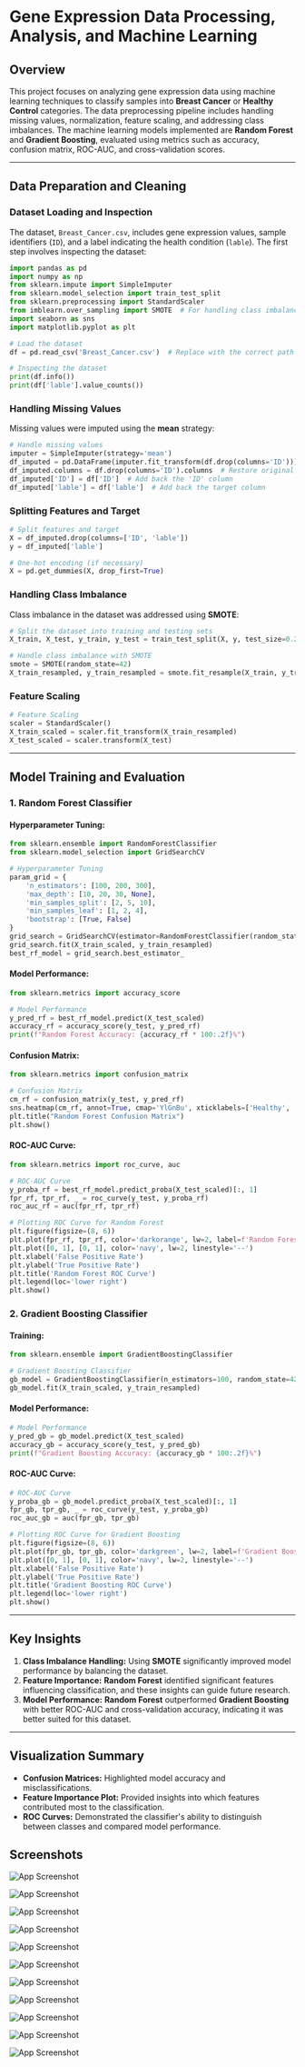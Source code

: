 
# Gene Expression Data Processing, Analysis, and Machine Learning

## Overview
This project focuses on analyzing gene expression data using machine learning techniques to classify samples into **Breast Cancer** or **Healthy Control** categories. 
The data preprocessing pipeline includes handling missing values, normalization, feature scaling, and addressing class imbalances. 
The machine learning models implemented are **Random Forest** and **Gradient Boosting**, evaluated using metrics such as accuracy, confusion matrix, ROC-AUC, and cross-validation scores.

---

## Data Preparation and Cleaning

### Dataset Loading and Inspection
The dataset, `Breast_Cancer.csv`, includes gene expression values, sample identifiers (`ID`), and a label indicating the health condition (`lable`). 
The first step involves inspecting the dataset:
```python
import pandas as pd
import numpy as np
from sklearn.impute import SimpleImputer
from sklearn.model_selection import train_test_split
from sklearn.preprocessing import StandardScaler
from imblearn.over_sampling import SMOTE  # For handling class imbalance
import seaborn as sns
import matplotlib.pyplot as plt

# Load the dataset
df = pd.read_csv('Breast_Cancer.csv')  # Replace with the correct path to your dataset

# Inspecting the dataset
print(df.info())
print(df['lable'].value_counts())
```

### Handling Missing Values
Missing values were imputed using the **mean** strategy:
```python
# Handle missing values
imputer = SimpleImputer(strategy='mean')
df_imputed = pd.DataFrame(imputer.fit_transform(df.drop(columns='ID')))
df_imputed.columns = df.drop(columns='ID').columns  # Restore original column names
df_imputed['ID'] = df['ID']  # Add back the 'ID' column
df_imputed['lable'] = df['lable']  # Add back the target column
```

### Splitting Features and Target
```python
# Split features and target
X = df_imputed.drop(columns=['ID', 'lable'])
y = df_imputed['lable']

# One-hot encoding (if necessary)
X = pd.get_dummies(X, drop_first=True)
```

### Handling Class Imbalance
Class imbalance in the dataset was addressed using **SMOTE**:
```python
# Split the dataset into training and testing sets
X_train, X_test, y_train, y_test = train_test_split(X, y, test_size=0.2, random_state=42)

# Handle class imbalance with SMOTE
smote = SMOTE(random_state=42)
X_train_resampled, y_train_resampled = smote.fit_resample(X_train, y_train)
```

### Feature Scaling
```python
# Feature Scaling
scaler = StandardScaler()
X_train_scaled = scaler.fit_transform(X_train_resampled)
X_test_scaled = scaler.transform(X_test)
```

---

## Model Training and Evaluation

### 1. Random Forest Classifier

#### Hyperparameter Tuning:
```python
from sklearn.ensemble import RandomForestClassifier
from sklearn.model_selection import GridSearchCV

# Hyperparameter Tuning
param_grid = {
    'n_estimators': [100, 200, 300],
    'max_depth': [10, 20, 30, None],
    'min_samples_split': [2, 5, 10],
    'min_samples_leaf': [1, 2, 4],
    'bootstrap': [True, False]
}
grid_search = GridSearchCV(estimator=RandomForestClassifier(random_state=42), param_grid=param_grid, cv=3, n_jobs=-1, verbose=2)
grid_search.fit(X_train_scaled, y_train_resampled)
best_rf_model = grid_search.best_estimator_
```

#### Model Performance:
```python
from sklearn.metrics import accuracy_score

# Model Performance
y_pred_rf = best_rf_model.predict(X_test_scaled)
accuracy_rf = accuracy_score(y_test, y_pred_rf)
print(f"Random Forest Accuracy: {accuracy_rf * 100:.2f}%")
```

#### Confusion Matrix:
```python
from sklearn.metrics import confusion_matrix

# Confusion Matrix
cm_rf = confusion_matrix(y_test, y_pred_rf)
sns.heatmap(cm_rf, annot=True, cmap='YlGnBu', xticklabels=['Healthy', 'Cancer'], yticklabels=['Healthy', 'Cancer'])
plt.title("Random Forest Confusion Matrix")
plt.show()
```

#### ROC-AUC Curve:
```python
from sklearn.metrics import roc_curve, auc

# ROC-AUC Curve
y_proba_rf = best_rf_model.predict_proba(X_test_scaled)[:, 1]
fpr_rf, tpr_rf, _ = roc_curve(y_test, y_proba_rf)
roc_auc_rf = auc(fpr_rf, tpr_rf)

# Plotting ROC Curve for Random Forest
plt.figure(figsize=(8, 6))
plt.plot(fpr_rf, tpr_rf, color='darkorange', lw=2, label=f'Random Forest (AUC = {roc_auc_rf:.2f})')
plt.plot([0, 1], [0, 1], color='navy', lw=2, linestyle='--')
plt.xlabel('False Positive Rate')
plt.ylabel('True Positive Rate')
plt.title('Random Forest ROC Curve')
plt.legend(loc='lower right')
plt.show()
```

### 2. Gradient Boosting Classifier

#### Training:
```python
from sklearn.ensemble import GradientBoostingClassifier

# Gradient Boosting Classifier
gb_model = GradientBoostingClassifier(n_estimators=100, random_state=42)
gb_model.fit(X_train_scaled, y_train_resampled)
```

#### Model Performance:
```python
# Model Performance
y_pred_gb = gb_model.predict(X_test_scaled)
accuracy_gb = accuracy_score(y_test, y_pred_gb)
print(f"Gradient Boosting Accuracy: {accuracy_gb * 100:.2f}%")
```

#### ROC-AUC Curve:
```python
# ROC-AUC Curve
y_proba_gb = gb_model.predict_proba(X_test_scaled)[:, 1]
fpr_gb, tpr_gb, _ = roc_curve(y_test, y_proba_gb)
roc_auc_gb = auc(fpr_gb, tpr_gb)

# Plotting ROC Curve for Gradient Boosting
plt.figure(figsize=(8, 6))
plt.plot(fpr_gb, tpr_gb, color='darkgreen', lw=2, label=f'Gradient Boosting (AUC = {roc_auc_gb:.2f})')
plt.plot([0, 1], [0, 1], color='navy', lw=2, linestyle='--')
plt.xlabel('False Positive Rate')
plt.ylabel('True Positive Rate')
plt.title('Gradient Boosting ROC Curve')
plt.legend(loc='lower right')
plt.show()
```

---

## Key Insights

1. **Class Imbalance Handling:** Using **SMOTE** significantly improved model performance by balancing the dataset.
2. **Feature Importance:** **Random Forest** identified significant features influencing classification, and these insights can guide future research.
3. **Model Performance:** **Random Forest** outperformed **Gradient Boosting** with better ROC-AUC and cross-validation accuracy, indicating it was better suited for this dataset.

---

## Visualization Summary

- **Confusion Matrices:** Highlighted model accuracy and misclassifications.
- **Feature Importance Plot:** Provided insights into which features contributed most to the classification.
- **ROC Curves:** Demonstrated the classifier's ability to distinguish between classes and compared model performance.


## Screenshots

![App Screenshot](images/BOXPlot%20after%20RMA%20Normalization.png)

![App Screenshot](https://via.placeholder.com/468x300?text=App+Screenshot+Here)

![App Screenshot](https://via.placeholder.com/468x300?text=App+Screenshot+Here)

![App Screenshot](https://via.placeholder.com/468x300?text=App+Screenshot+Here)

![App Screenshot](https://via.placeholder.com/468x300?text=App+Screenshot+Here)

![App Screenshot](https://via.placeholder.com/468x300?text=App+Screenshot+Here)

![App Screenshot](https://via.placeholder.com/468x300?text=App+Screenshot+Here)

![App Screenshot](https://via.placeholder.com/468x300?text=App+Screenshot+Here)

![App Screenshot](https://via.placeholder.com/468x300?text=App+Screenshot+Here)

![App Screenshot](https://via.placeholder.com/468x300?text=App+Screenshot+Here)

![App Screenshot](https://via.placeholder.com/468x300?text=App+Screenshot+Here)
